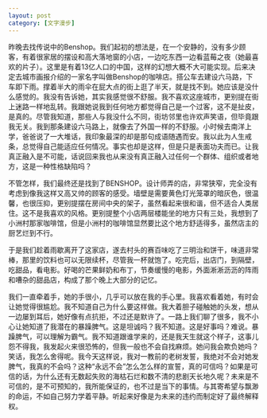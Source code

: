 ```yaml
---
layout: post
category: [文字漫步]
---
```


昨晚去找传说中的Benshop。我们起初的想法是，在一个安静的，没有多少顾客，有着很家居的摆设和高大落地窗的小店，一边吃东西一边看蓝莓之夜（她最喜欢的片子）。这里是有着13亿人口的中国，这样的幻想大概不大可能实现。后来决定去城市画报介绍的一家名字叫做Benshop的咖啡店。搭公车去建设六马路，下车即下雨。撑着半大的雨伞在屁大点的街上逛了半天，就是找不到。她应该是没什么感觉的。我没有告诉她，其实我感觉很不舒服。我不喜欢这座城市，更别提在街上迷路一样地乱转。我跟她说我到任何地方都觉得自己是一个过客，这不是扯皮，是真的。尽管我知道，那些人与我没什么不同，街坊邻里也许欢声笑语，但毕竟跟我无关。我到那条建设六马路上，就像去了外国一样的不舒服。小时候去南洋上学，爸爸说了一大堆话，我印象最深的却是那句成语随遇而安。我以此为人生戒条，总觉得自己能适应任何情况。事实也却是这样，但是只是表面功夫而已。让我真正融入是不可能，话说回来我也从来没有真正融入过任何一个群体、组织或者地方，这是一种性格缺陷吗？

不管怎样，我们最终还是找到了BENSHOP。设计师弄的店，非常狭窄，完全没有考虑到像我这样又高又帅的顾客的感受。墙壁是需要黄色灯光笼罩的暗灰色，很温馨，也很压抑，更别提摆在房间中央的架子，虽然看起来很和谐，但不适合人类居住。这不是我喜欢的风格。更别提整个小店两层楼能坐的地方只有三处，我想到了小洲村那家咖啡馆，但是小洲村的咖啡馆显然要比这个地方舒适得多，虽然店主的厨艺烂到不行。

于是我们趁着雨歇离开了这家店，遂去村头的赛百味吃了三明治和饼干，味道非常棒，那里的饮料也可以无限续杯，尽管我一杯就饱了。吃完后，出店门，到隔壁，吃甜品，看电影。好喝的芒果鲜奶和布丁，节奏缓慢的电影，外面淅淅沥沥的阵雨和嘈杂的甜品店，构成了那个晚上大部分的记忆。

我们一直牵着手，她的手很小，几乎可以放在我的手心里。我喜欢看着她，有时会让她觉得很尴尬。我不知道自己为什么要这样做。我大着胆子碰触她的头发，想从一边屡到耳后，她好像有点抗拒，不过还是默许了。一路上我们聊了很多，我不小心让她知道了我潜在的暴躁脾气。这是坦诚吗？我不知道。这是好事吗？难说。暴躁脾气，可以理解为霸气。我不知道跟谁学来的，还是我天生就这个样子，这事儿怨不得我，我发起火来很恐怖的，但我一般也不会自找麻烦。她问我会欺负她吗？笑话，我怎么舍得呢。我今天这样说，我对一教前的老树发誓，我绝对不会对她发脾气，我真的不会吗？这种“永远不会”怎么怎么样的宣誓，真的可信吗？如果是可信的话，为什么还有无数起失败的海枯石烂和数不清的悲剧天长地久呢？未来是不可信的，是不可预知的，我所能保证的，也不过是当下的事情。与其寄希望与飘渺的命运，不如自己努力学着平静。听起来好像是为未来的违约而制定好了最终解释权。